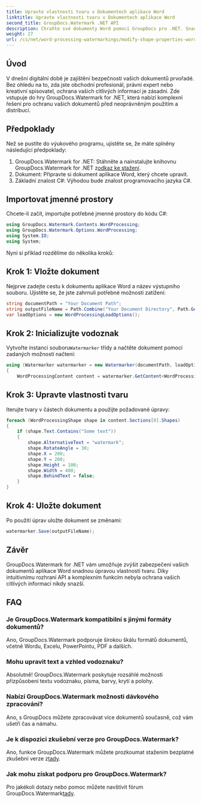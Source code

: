 ```yaml
---
title: Upravte vlastnosti tvaru v Dokumentech aplikace Word
linktitle: Upravte vlastnosti tvaru v Dokumentech aplikace Word
second_title: GroupDocs.Watermark .NET API
description: Chraňte své dokumenty Word pomocí GroupDocs pro .NET. Snadno upravte vlastnosti tvaru pro lepší zabezpečení.
weight: 27
url: /cs/net/word-processing-watermarkings/modify-shape-properties-word-docs/
---
```

## Úvod
V dnešní digitální době je zajištění bezpečnosti vašich dokumentů prvořadé. Bez ohledu na to, zda jste obchodní profesionál, právní expert nebo kreativní spisovatel, ochrana vašich citlivých informací je zásadní. Zde vstupuje do hry GroupDocs.Watermark for .NET, která nabízí komplexní řešení pro ochranu vašich dokumentů před neoprávněným použitím a distribucí.
## Předpoklady
Než se pustíte do výukového programu, ujistěte se, že máte splněny následující předpoklady:
1.  GroupDocs.Watermark for .NET: Stáhněte a nainstalujte knihovnu GroupDocs.Watermark for .NET z[odkaz ke stažení](https://releases.groupdocs.com/Watermark/net/).
2. Dokument: Připravte si dokument aplikace Word, který chcete upravit.
3. Základní znalost C#: Výhodou bude znalost programovacího jazyka C#.

## Importovat jmenné prostory
Chcete-li začít, importujte potřebné jmenné prostory do kódu C#:
```csharp
using GroupDocs.Watermark.Contents.WordProcessing;
using GroupDocs.Watermark.Options.WordProcessing;
using System.IO;
using System;
```
Nyní si příklad rozdělíme do několika kroků:
## Krok 1: Vložte dokument
Nejprve zadejte cestu k dokumentu aplikace Word a název výstupního souboru. Ujistěte se, že jste zahrnuli potřebné možnosti zatížení:
```csharp
string documentPath = "Your Document Path";
string outputFileName = Path.Combine("Your Document Directory", Path.GetFileName(documentPath));
var loadOptions = new WordProcessingLoadOptions();
```
## Krok 2: Inicializujte vodoznak
Vytvořte instanci souboru`Watermarker` třídy a načtěte dokument pomocí zadaných možností načtení:
```csharp
using (Watermarker watermarker = new Watermarker(documentPath, loadOptions))
{
    WordProcessingContent content = watermarker.GetContent<WordProcessingContent>();
```
## Krok 3: Upravte vlastnosti tvaru
Iterujte tvary v částech dokumentu a použijte požadované úpravy:
```csharp
foreach (WordProcessingShape shape in content.Sections[0].Shapes)
{
    if (shape.Text.Contains("Some text"))
    {
        shape.AlternativeText = "watermark";
        shape.RotateAngle = 30;
        shape.X = 200;
        shape.Y = 200;
        shape.Height = 100;
        shape.Width = 400;
        shape.BehindText = false;
    }
}
```
## Krok 4: Uložte dokument
Po použití úprav uložte dokument se změnami:
```csharp
watermarker.Save(outputFileName);
```
## Závěr
GroupDocs.Watermark for .NET vám umožňuje zvýšit zabezpečení vašich dokumentů aplikace Word snadnou úpravou vlastností tvaru. Díky intuitivnímu rozhraní API a komplexním funkcím nebyla ochrana vašich citlivých informací nikdy snazší.

## FAQ
### Je GroupDocs.Watermark kompatibilní s jinými formáty dokumentů?
Ano, GroupDocs.Watermark podporuje širokou škálu formátů dokumentů, včetně Wordu, Excelu, PowerPointu, PDF a dalších.
### Mohu upravit text a vzhled vodoznaku?
Absolutně! GroupDocs.Watermark poskytuje rozsáhlé možnosti přizpůsobení textu vodoznaku, písma, barvy, krytí a polohy.
### Nabízí GroupDocs.Watermark možnosti dávkového zpracování?
Ano, s GroupDocs můžete zpracovávat více dokumentů současně, což vám ušetří čas a námahu.
### Je k dispozici zkušební verze pro GroupDocs.Watermark?
 Ano, funkce GroupDocs.Watermark můžete prozkoumat stažením bezplatné zkušební verze z[tady](https://releases.groupdocs.com/).
### Jak mohu získat podporu pro GroupDocs.Watermark?
 Pro jakékoli dotazy nebo pomoc můžete navštívit fórum GroupDocs.Watermark[tady](https://forum.groupdocs.com/c/watermark/19).